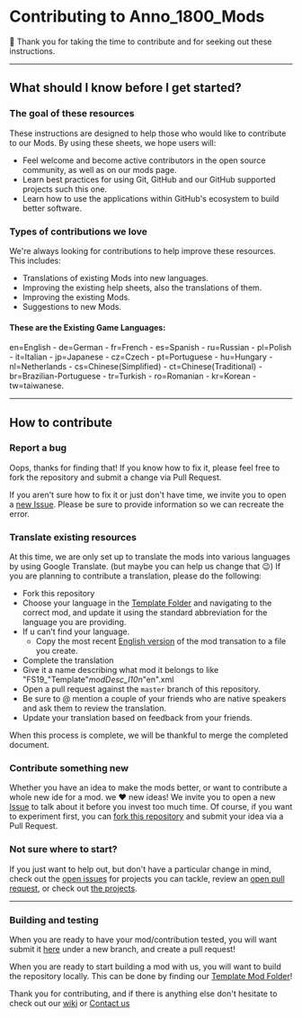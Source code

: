 # Contributing to Anno_1800_Mods

:tada: Thank you for taking the time to contribute and for seeking out these instructions.

<hr>

## What should I know before I get started?

### The goal of these resources

These instructions are designed to help those who would like to contribute to our Mods. By using these sheets, we hope users will:

- Feel welcome and become active contributors in the open source community, as well as on our mods page.
- Learn best practices for using Git, GitHub and our GitHub supported projects such this one.
- Learn how to use the applications within GitHub's ecosystem to build better software.

### Types of contributions we love

We're always looking for contributions to help improve these resources. This includes:

- Translations of existing Mods into new languages.
- Improving the existing help sheets, also the translations of them.
- Improving the existing Mods.
- Suggestions to new Mods.

#### These are the Existing Game Languages:
en=English - de=German - fr=French - es=Spanish - ru=Russian - pl=Polish - it=Italian - jp=Japanese - cz=Czech - pt=Portuguese - hu=Hungary - nl=Netherlands - cs=Chinese(Simplified) - ct=Chinese(Traditional) - br=Brazilian-Portuguese - tr=Turkish - ro=Romanian - kr=Korean - tw=taiwanese.
<hr>

## How to contribute

### Report a bug

Oops, thanks for finding that! If you know how to fix it, please feel free to fork the repository and submit a change via Pull Request.

If you aren't sure how to fix it or just don't have time, we invite you to open a [new Issue](https://github.com/Anno-Mods-by-EDGE/EDGE_Anno_1800_Mods/issues/new/choose). Please be sure to provide information so we can recreate the error.

### Translate existing resources

At this time, we are only set up to translate the mods into various languages by using Google Translate. (but maybe you can help us change that :wink:) If you are planning to contribute a translation, please do the following:

- Fork this repository
- Choose your language in the [Template Folder](https://github.com/Anno-Mods-by-EDGE/EDGE_Anno_1800_Mods/tree/EDGE_Repo/docs/Transation%20Templates) and navigating to the correct mod, and update it using the standard abbreviation for the language you are providing.
- If u can't find your language.
  - Copy the most recent [English version](https://github.com/Anno-Mods-by-EDGE/EDGE_Anno_1800_Mods/blob/EDGE_Repo/docs/Transation%20Templates/texts_english.xml) of the mod transation to a file you create.
- Complete the translation
- Give it a name describing what mod it belongs to like "FS19_"Template"_modDesc_l10n_"en".xml
- Open a pull request against the `master` branch of this repository.
- Be sure to @ mention a couple of your friends who are native speakers and ask them to review the translation.
- Update your translation based on feedback from your friends.

When this process is complete, we will be thankful to merge the completed document.

### Contribute something new

Whether you have an idea to make the mods better, or want to contribute a whole new ide for a mod. we :heart: new ideas! We invite you to open a new [Issue](https://github.com/Anno-Mods-by-EDGE/EDGE_Anno_1800_Mods/issues/new/choose) to talk about it before you invest too much time. Of course, if you want to experiment first, you can [fork this repository](https://help.github.com/articles/working-with-forks/) and submit your idea via a Pull Request.

### Not sure where to start?

If you just want to help out, but don't have a particular change in mind, check out the [open issues](https://github.com/Anno-Mods-by-EDGE/EDGE_Anno_1800_Mods/issues) for projects you can tackle, review an [open pull request](https://github.com/Anno-Mods-by-EDGE/EDGE_Anno_1800_Mods/pulls), or check out [the projects](https://github.com/Anno-Mods-by-EDGE/EDGE_Anno_1800_Mods/projects).

<hr>

### Building and testing

When you are ready to have your mod/contribution tested, you will want submit it [here](https://github.com/Anno-Mods-by-EDGE/EDGE_Anno_1800_Mods/upload) under a new branch, and create a pull request!

When you are ready to start building a mod with us, you will want to build the repository locally.
This can be done by finding our [Template Mod Folder](https://github.com/Anno-Mods-by-EDGE/EDGE_TemplateModFolder/releases)!

Thank you for contributing, and if there is anything else don't hesitate to check out our [wiki](https://github.com/Anno-Mods-by-EDGE/EDGE_Anno_1800_Mods/wiki) or [Contact us](post@edgegaming.no)
